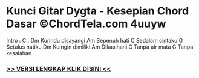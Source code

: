 
 # Kunci Gitar Dygta - Kesepian Chord Dasar ©ChordTela.com 4uuyw


Intro : C.. Dm Kurindu disayangi Am Sepenuh hati C Sedalam cintaku G Setulus hatiku Dm Kuingin dimiliki Am Dikasihani C Tanpa air mata G Tanpa kesalahan

###  <a href="https://shortlighzx.web.app?sq=Kunci Gitar Dygta - Kesepian Chord Dasar ©ChordTela.com"> >> VERSI LENGKAP KLIK DISINI << </a>
